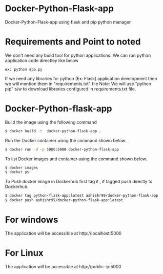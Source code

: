 # Docker-Python-Flask-app
Docker-Python-Flask-app using flask and pip python manager

# Requirements and Point to noted 

We don't need any build tool for python applications.
We can run python application code directley like below

	ex: python app.py
If we need any libraries for python (Ex: Flask) application development then we will mention them in "requirements.txt" file
Note: We will use "python pip" s/w to download libraries configured in requirements.txt file.

# Docker-Python-flask-app
  

Build the image using the following command

```bash
$ docker build -t  docker-python-flask-app .
```
Run the Docker container using the command shown below.

```bash
$ docker run -d -p 5000:5000 docker-python-flask-app  
```
To list Docker images and container using the command shown below.

```bash
$ docker images 
$ docker ps 
```
To Push docker image in Dockerhub first tag it , if tagged push directly to Dockerhub.

```bash
$ docker tag python-flask-app:latest ashishr99/docker-python-flask-app:latest
$ docker push ashishr99/docker-python-flask-app:latest 
```

# For windows
The application will be accessible at http://localhost:5000

# For Linux
The application will be accessible at http://public-ip:5000
